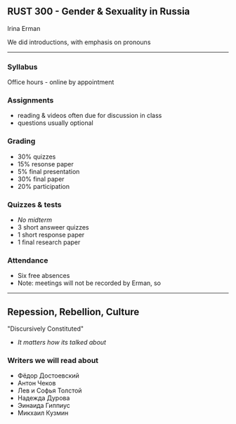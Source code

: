 ## RUST 300 - Gender & Sexuality in Russia

Irina Erman

We did introductions, with emphasis on pronouns

---

### Syllabus

Office hours - online by appointment

### Assignments
- reading & videos often due for discussion in class
- questions usually optional

### Grading
- 30% quizzes
- 15% resonse paper
- 5% final presentation
- 30% final paper
- 20% participation

### Quizzes & tests
- *No midterm*
- 3 short answeer quizzes
- 1 short response paper
- 1 final research paper


### Attendance
- Six free absences
- Note: meetings will not be recorded by Erman, so

---


## Repession, Rebellion, Culture

"Discursively Constituted"
- *It matters how its talked about*

### Writers we will read about
- Фёдор Достоевский
- Антон Чеков
- Лев и Софья Толстой
- Надежда Дурова
- Эинаида Гиппиус
- Микхаил Кузмин